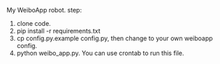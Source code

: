 My WeiboApp robot.
step:
1. clone code.
2. pip install -r requirements.txt
3. cp config.py.example config.py, then change to your own weiboapp config.
4. python weibo_app.py. You can use crontab to run this file.
